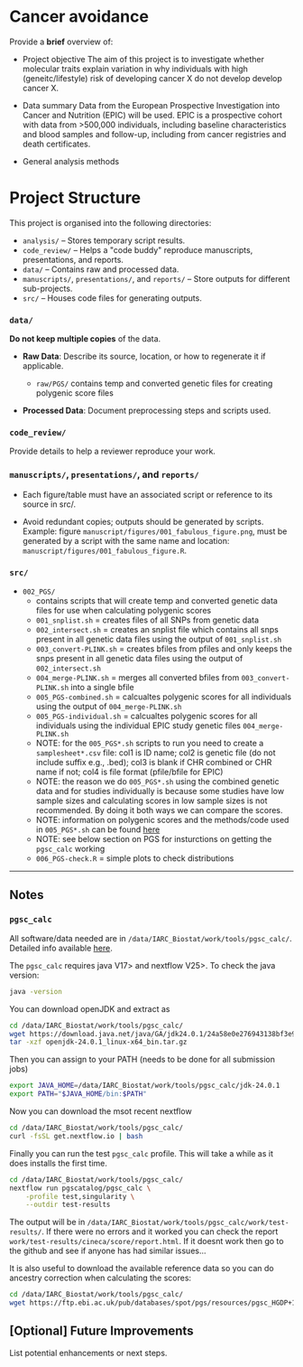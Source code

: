 # Cancer avoidance 

Provide a **brief** overview of:

- Project objective
The aim of this project is to investigate whether molecular traits explain variation in why individuals with high (geneitc/lifestyle) risk of developing cancer X do not develop develop cancer X. 

- Data summary
Data from the European Prospective Investigation into Cancer and Nutrition (EPIC) will be used. EPIC is a prospective cohort with data from >500,000 individuals, including baseline characteristics and blood samples and follow-up, including from cancer registries and death certificates.

- General analysis methods


# Project  Structure  

This project is organised into the following directories:  

- `analysis/` – Stores temporary script results.
- `code_review/` – Helps a "code buddy" reproduce manuscripts, presentations, and reports.
- `data/` –  Contains raw and processed data.
- `manuscripts/`, `presentations/`, and `reports/` – Store outputs for different sub-projects.
- `src/` – Houses code files for generating outputs.

### `data/`
**Do not keep multiple copies** of the data.

- **Raw Data**: Describe its source, location, or how to regenerate it if applicable.
  - `raw/PGS/` contains temp and converted genetic files for creating polygenic score files
  
- **Processed Data**: Document preprocessing steps and scripts used.

### `code_review/`

Provide details to help a reviewer reproduce your work.

### `manuscripts/`, `presentations/`, and `reports/`

- Each figure/table must have an associated script or reference to its source in src/.

- Avoid redundant copies; outputs should be generated by scripts. Example: figure `manuscript/figures/001_fabulous_figure.png`, must be generated by a script with the same name and location: `manuscript/figures/001_fabulous_figure.R`.

### `src/`

- `002_PGS/`
  - contains scripts that will create temp and converted genetic data files for use when calculating polygenic scores
  - `001_snplist.sh` = creates files of all SNPs from genetic data
  - `002_intersect.sh` = creates an snplist file which contains all snps present in all genetic data files using the output of `001_snplist.sh`
  - `003_convert-PLINK.sh` = creates bfiles from pfiles and only keeps the snps present in all genetic data files using the output of `002_intersect.sh`
  - `004_merge-PLINK.sh` = merges all converted bfiles from `003_convert-PLINK.sh` into a single bfile
  - `005_PGS-combined.sh` = calcualtes polygenic scores for all individuals using the output of `004_merge-PLINK.sh`
  - `005_PGS-individual.sh` = calcualtes polygenic scores for all individuals using the individual EPIC study genetic files `004_merge-PLINK.sh`
  - NOTE: for the `005_PGS*.sh` scripts to run you need to create a `samplesheet*.csv` file: col1 is ID name; col2 is genetic file (do not include suffix e.g., .bed); col3 is blank if CHR combined or CHR name if not; col4 is file format (pfile/bfile for EPIC)
  - NOTE: the reason we do `005_PGS*.sh` using the combined genetic data and for studies individually is because some studies have low sample sizes and calculating scores in low sample sizes is not recommended. By doing it both ways we can compare the scores.
  - NOTE: information on polygenic scores and the methods/code used in `005_PGS*.sh` can be found [here](https://embl-ebi.cloud.panopto.eu/Panopto/Pages/Viewer.aspx?id=274f9879-258d-4570-be9e-b23c011e72cd)
  - NOTE: see below section on PGS for insturctions on getting the `pgsc_calc` working
  - `006_PGS-check.R` = simple plots to check distributions
  
---

## Notes  

### `pgsc_calc`
All software/data needed are in `/data/IARC_Biostat/work/tools/pgsc_calc/`. Detailed info available [here](https://pgsc-calc.readthedocs.io/en/latest/index.html).

The `pgsc_calc` requires java V17> and nextflow V25>. To check the java version:
```bash
java -version
```

You can download openJDK and extract as
```bash
cd /data/IARC_Biostat/work/tools/pgsc_calc/
wget https://download.java.net/java/GA/jdk24.0.1/24a58e0e276943138bf3e963e6291ac2/9/GPL/openjdk-24.0.1_linux-x64_bin.tar.gz
tar -xzf openjdk-24.0.1_linux-x64_bin.tar.gz
```

Then you can assign to your PATH (needs to be done for all submission jobs)
```bash
export JAVA_HOME=/data/IARC_Biostat/work/tools/pgsc_calc/jdk-24.0.1
export PATH="$JAVA_HOME/bin:$PATH"
```

Now you can download the msot recent nextflow
```bash
cd /data/IARC_Biostat/work/tools/pgsc_calc/
curl -fsSL get.nextflow.io | bash
```

Finally you can run the test `pgsc_calc` profile. This will take a while as it does installs the first time.
```bash
cd /data/IARC_Biostat/work/tools/pgsc_calc/
nextflow run pgscatalog/pgsc_calc \
	-profile test,singularity \
	--outdir test-results
```
The output will be in `/data/IARC_Biostat/work/tools/pgsc_calc/work/test-results/`. If there were no errors and it worked you can check the report `work/test-results/cineca/score/report.html`. If it doesnt work then go to the github and see if anyone has had similar issues...

It is also useful to download the available reference data so you can do ancestry correction when calculating the scores:
```bash
cd /data/IARC_Biostat/work/tools/pgsc_calc/
wget https://ftp.ebi.ac.uk/pub/databases/spot/pgs/resources/pgsc_HGDP+1kGP_v1.tar.zst
```


## [Optional] Future Improvements

List potential enhancements or next steps.
